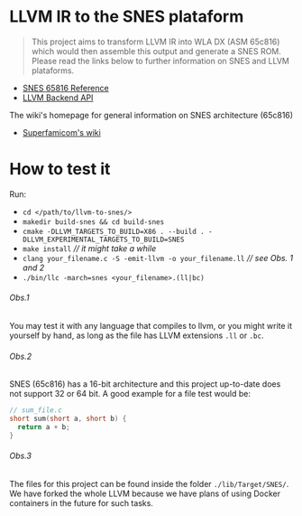 # LLVM IR to the SNES plataform

> This project aims to transform LLVM IR into WLA DX (ASM 65c816) which would then assemble this output and generate a SNES ROM. Please read the links below to further information on SNES and LLVM plataforms.

* [SNES 65816 Reference](https://wiki.superfamicom.org/65816-reference)
* [LLVM Backend API](https://llvm.org/docs/WritingAnLLVMBackend.html)

The wiki's homepage for general information on SNES architecture (65c816)

* [Superfamicom's wiki](https://wiki.superfamicom.org/)

# How to test it
Run:
  - `cd </path/to/llvm-to-snes/>`
  - `makedir build-snes && cd build-snes`
  - `cmake -DLLVM_TARGETS_TO_BUILD=X86 . --build . -DLLVM_EXPERIMENTAL_TARGETS_TO_BUILD=SNES`
  - `make install` _// it might take a while_
  - `clang your_filename.c -S -emit-llvm -o your_filename.ll` _// see Obs. 1 and 2_
  - `./bin/llc -march=snes <your_filename>.(ll|bc)`

###### Obs.1
You may test it with any language that compiles to llvm, or you might write it yourself by hand, as long as the file has LLVM extensions `.ll` or `.bc`.

###### Obs.2
SNES (65c816) has a 16-bit architecture and this project up-to-date does not support 32 or 64 bit. A good example for a file test would be:

```C
// sum_file.c
short sum(short a, short b) {
  return a + b;
}
```

###### Obs.3
The files for this project can be found inside the folder `./lib/Target/SNES/`. We have forked the whole LLVM because we have plans of using Docker containers in the future for such tasks.